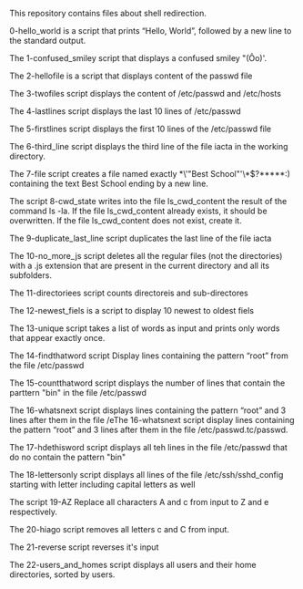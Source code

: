 This repository contains files about shell redirection.

0-hello_world is a script that prints “Hello, World”, followed by a new line to the standard output.

The  1-confused_smiley script that displays a confused smiley "(Ôo)'.

The 2-hellofile is a script that displays content of the passwd file 

The 3-twofiles script displays the content of /etc/passwd and /etc/hosts

The 4-lastlines script displays the last 10 lines of /etc/passwd

The 5-firstlines script displays the first 10 lines of the /etc/passwd file

The 6-third_line script displays the third line of the file iacta in the working directory.

The 7-file script creates a file named exactly \*\\'"Best School"\'\\*$\?\*\*\*\*\*:) containing the text Best School ending by a new line.

The script 8-cwd_state writes into the file ls_cwd_content the result of the command ls -la. If the file ls_cwd_content already exists, it should be overwritten. If the file ls_cwd_content does not exist, create it.

The 9-duplicate_last_line script duplicates the last line of the file iacta

The 10-no_more_js script deletes all the regular files (not the directories) with a .js extension that are present in the current directory and all its subfolders.


The 11-directoriees script counts directoreis and sub-directores

The 12-newest_fiels is a script to display 10 newest to oldest fiels


The 13-unique script takes a list of words as input and prints only words that appear exactly once.

The 14-findthatword script Display lines containing the pattern “root” from the file /etc/passwd


The 15-countthatword script displays the number of lines that contain the parttern "bin" in the file /etc/passwd

The 16-whatsnext script displays lines containing the pattern “root” and 3 lines after them in the file /eThe 16-whatsnext script display lines containing the pattern “root” and 3 lines after them in the file /etc/passwd.tc/passwd.


The 17-hdethisword script displays all teh lines in the file /etc/passwd that do no contain the pattern "bin"

The 18-lettersonly script displays all lines of the file /etc/ssh/sshd_config starting with letter including capital letters as well

The script 19-AZ Replace all characters A and c from input to Z and e respectively.


The 20-hiago script removes all letters c and C from input.

The 21-reverse script reverses it's input

The 22-users_and_homes script displays all users and their home directories, sorted by users.


